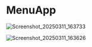 # MenuApp

![Screenshot_20250311_163733](https://github.com/user-attachments/assets/6cfbbc8d-1d0c-4f85-85a6-402fac9cffa0)

![Screenshot_20250311_163626](https://github.com/user-attachments/assets/3e96b7b1-27a6-45f5-951a-1a2048d4c8d2)
